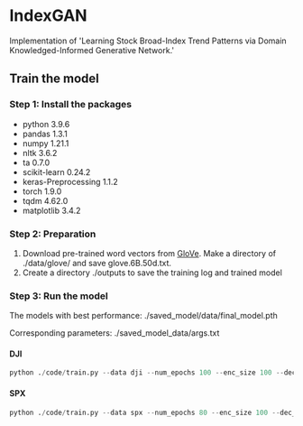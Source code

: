 # IndexGAN

Implementation of 'Learning Stock Broad-Index Trend Patterns via Domain Knowledged-Informed Generative Network.'

## Train the model 
### Step 1: Install the packages
* python 3.9.6
* pandas 1.3.1
* numpy 1.21.1
* nltk 3.6.2
* ta 0.7.0
* scikit-learn 0.24.2
* keras-Preprocessing 1.1.2
* torch 1.9.0
* tqdm 4.62.0
* matplotlib 3.4.2

### Step 2: Preparation
1. Download pre-trained word vectors from [GloVe](https://nlp.stanford.edu/projects/glove/). Make a directory of ./data/glove/ and save glove.6B.50d.txt.
2. Create a directory ./outputs to save the training log and trained model

### Step 3: Run the model
The models with best performance: ./saved_model/data/final_model.pth

Corresponding parameters: ./saved_model_data/args.txt
#### DJI
```Python
python ./code/train.py --data dji --num_epochs 100 --enc_size 100 --dec_size 200 --w2v_size 6 --freq 5
```
#### SPX
```Python
python ./code/train.py --data spx --num_epochs 80 --enc_size 100 --dec_size 50 --w2v_size 3 --freq 7
```
